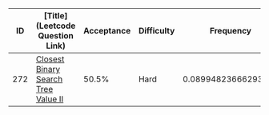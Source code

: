 |ID|[Title](Leetcode Question Link)|Acceptance|Difficulty|Frequency|
|----|-----|----|---|---|
|272|[Closest Binary Search Tree Value II]( https://leetcode.com/problems/closest-binary-search-tree-value-ii)|50.5%|Hard|0.08994823666293948|
